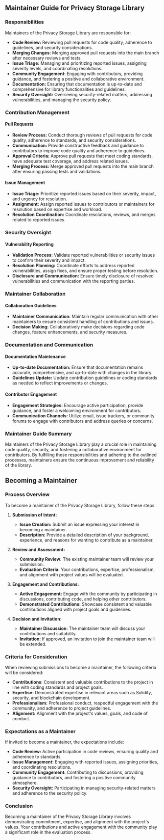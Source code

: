 ## Maintainer Guide for Privacy Storage Library

### Responsibilities

Maintainers of the Privacy Storage Library are responsible for:

- **Code Review:** Reviewing pull requests for code quality, adherence to guidelines, and security considerations.
- **Merging Changes:** Merging approved pull requests into the main branch after necessary reviews and tests.
- **Issue Triage:** Managing and prioritizing reported issues, assigning severity levels, and coordinating resolutions.
- **Community Engagement:** Engaging with contributors, providing guidance, and fostering a positive and collaborative environment.
- **Documentation:** Ensuring that documentation is up-to-date and comprehensive for library functionalities and guidelines.
- **Security Oversight:** Overseeing security-related matters, addressing vulnerabilities, and managing the security policy.

### Contribution Management

#### Pull Requests

- **Review Process:** Conduct thorough reviews of pull requests for code quality, adherence to standards, and security considerations.
- **Communication:** Provide constructive feedback and guidance to contributors to improve code quality and adherence to guidelines.
- **Approval Criteria:** Approve pull requests that meet coding standards, have adequate test coverage, and address related issues.
- **Merging Process:** Merge approved pull requests into the main branch after ensuring passing tests and validations.

#### Issue Management

- **Issue Triage:** Prioritize reported issues based on their severity, impact, and urgency for resolution.
- **Assignment:** Assign reported issues to contributors or maintainers for resolution based on expertise and workload.
- **Resolution Coordination:** Coordinate resolutions, reviews, and merges related to reported issues.

### Security Oversight

#### Vulnerability Reporting

- **Validation Process:** Validate reported vulnerabilities or security issues to confirm their severity and impact.
- **Resolution Planning:** Coordinate efforts to address reported vulnerabilities, assign fixes, and ensure proper testing before resolution.
- **Disclosure and Communication:** Ensure timely disclosure of resolved vulnerabilities and communication with the reporting parties.

### Maintainer Collaboration

#### Collaboration Guidelines

- **Maintainer Communication:** Maintain regular communication with other maintainers to ensure consistent handling of contributions and issues.
- **Decision Making:** Collaboratively make decisions regarding code changes, feature enhancements, and security measures.

### Documentation and Communication

#### Documentation Maintenance

- **Up-to-date Documentation:** Ensure that documentation remains accurate, comprehensive, and up-to-date with changes in the library.
- **Guidelines Update:** Update contribution guidelines or coding standards as needed to reflect improvements or changes.

#### Contributor Engagement

- **Engagement Strategies:** Encourage active participation, provide guidance, and foster a welcoming environment for contributors.
- **Communication Channels:** Utilize email, issue trackers, or community forums to engage with contributors and address queries or concerns.

### Maintainer Guide Summary

Maintainers of the Privacy Storage Library play a crucial role in maintaining code quality, security, and fostering a collaborative environment for contributors. By fulfilling these responsibilities and adhering to the outlined processes, maintainers ensure the continuous improvement and reliability of the library.

## Becoming a Maintainer

### Process Overview

To become a maintainer of the Privacy Storage Library, follow these steps:

1. **Submission of Intent:**
   - **Issue Creation:** Submit an issue expressing your interest in becoming a maintainer.
   - **Description:** Provide a detailed description of your background, experience, and reasons for wanting to contribute as a maintainer.

2. **Review and Assessment:**
   - **Community Review:** The existing maintainer team will review your submission.
   - **Evaluation Criteria:** Your contributions, expertise, professionalism, and alignment with project values will be evaluated.

3. **Engagement and Contributions:**
   - **Active Engagement:** Engage with the community by participating in discussions, contributing code, and helping other contributors.
   - **Demonstrated Contributions:** Showcase consistent and valuable contributions aligned with project goals and guidelines.

4. **Decision and Invitation:**
   - **Maintainer Discussion:** The maintainer team will discuss your contributions and suitability.
   - **Invitation:** If approved, an invitation to join the maintainer team will be extended.

### Criteria for Consideration

When reviewing submissions to become a maintainer, the following criteria will be considered:

- **Contributions:** Consistent and valuable contributions to the project in line with coding standards and project goals.
- **Expertise:** Demonstrated expertise in relevant areas such as Solidity, security, and blockchain development.
- **Professionalism:** Professional conduct, respectful engagement with the community, and adherence to project guidelines.
- **Alignment:** Alignment with the project's values, goals, and code of conduct.

### Expectations as a Maintainer

If invited to become a maintainer, the expectations include:

- **Code Review:** Active participation in code reviews, ensuring quality and adherence to standards.
- **Issue Management:** Engaging with reported issues, assigning priorities, and coordinating resolutions.
- **Community Engagement:** Contributing to discussions, providing guidance to contributors, and fostering a positive community atmosphere.
- **Security Oversight:** Participating in managing security-related matters and adherence to the security policy.

### Conclusion

Becoming a maintainer of the Privacy Storage Library involves demonstrating commitment, expertise, and alignment with the project's values. Your contributions and active engagement with the community play a significant role in the evaluation process.